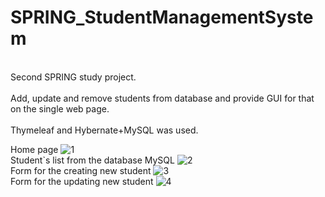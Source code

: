 # SPRING_StudentManagementSystem
<br>Second SPRING study project.<br>
<br>Add, update and remove students from database and provide GUI for that on the single web page. <br>
<br>Thymeleaf and Hybernate+MySQL was used.

Home page
![1](https://user-images.githubusercontent.com/91905024/163908426-a69bd08b-e55d-4b00-a531-738772c95277.png)
<br>
Student`s list from the database MySQL
![2](https://user-images.githubusercontent.com/91905024/163908454-9b44224a-5b48-44f6-8fbd-75112cdae94b.png)
<br>
Form for the creating new student
![3](https://user-images.githubusercontent.com/91905024/163908457-7e3f7d27-fb51-41b6-880f-2bc45878867c.png)
<br>
Form for the updating new student
![4](https://user-images.githubusercontent.com/91905024/163908463-1723deb9-ed65-4b23-ab42-44fe6619486d.png)
